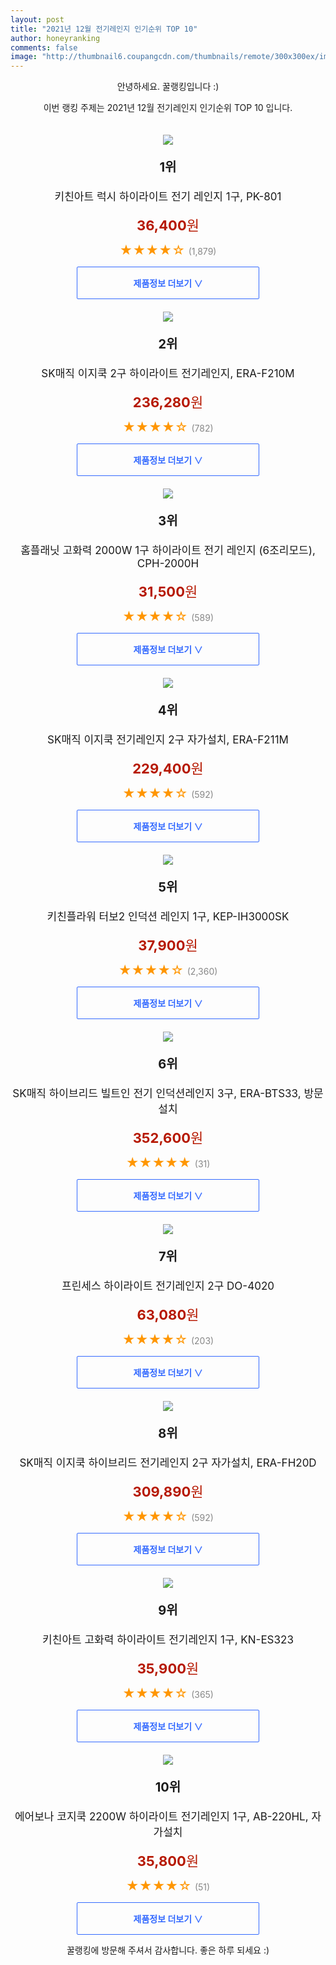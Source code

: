 ```yaml
--- 
layout: post 
title: "2021년 12월 전기레인지 인기순위 TOP 10" 
author: honeyranking 
comments: false 
image: "http://thumbnail6.coupangcdn.com/thumbnails/remote/300x300ex/image/product/image/vendoritem/2019/01/28/3100020417/923ac20b-2dc6-4d0a-a397-1ae9440981aa.jpg" 
--- 
```

<p style="text-align: center;">안녕하세요. 꿀랭킹입니다 :)</p> <p style="text-align: center;">이번 랭킹 주제는 2021년 12월 전기레인지 인기순위 TOP 10 입니다.</p><center><img src="http://thumbnail6.coupangcdn.com/thumbnails/remote/300x300ex/image/product/image/vendoritem/2019/01/28/3100020417/923ac20b-2dc6-4d0a-a397-1ae9440981aa.jpg" style="margin-top:20px" /></center> <p style="text-align: center; font-size: 20px"><b>1위</b></p> <p style="text-align: center; font-size: 17px">키친아트 럭시 하이라이트 전기 레인지 1구, PK-801</p> <p style="text-align: center;"><span style="color: #b61800; font-size: 22px;"><b>36,400</b>원</span></p> <p style="text-align: center;"><span style="color: #ff9600; font-size: 20px;">★★★★☆ </span><span style="color: #878787;">(1,879)</span></p> <center><a href="https://link.coupang.com/a/ijMV9"> <div style="font-size: 14px; display: inline-block; padding: 15px 90px; color: #346aff; border-radius: 2px; border: 1px solid #346aff; cursor: pointer;"><b>제품정보 더보기 &or;</b></div> </a></center><center><img src="http://thumbnail9.coupangcdn.com/thumbnails/remote/300x300ex/image/product/image/vendoritem/2018/03/27/3099280279/d9a1fd6b-35ab-4a9e-a710-8d04ce4d479c.jpg" style="margin-top:20px" /></center> <p style="text-align: center; font-size: 20px"><b>2위</b></p> <p style="text-align: center; font-size: 17px">SK매직 이지쿡 2구 하이라이트 전기레인지, ERA-F210M</p> <p style="text-align: center;"><span style="color: #b61800; font-size: 22px;"><b>236,280</b>원</span></p> <p style="text-align: center;"><span style="color: #ff9600; font-size: 20px;">★★★★☆ </span><span style="color: #878787;">(782)</span></p> <center><a href="https://link.coupang.com/a/ijMWc"> <div style="font-size: 14px; display: inline-block; padding: 15px 90px; color: #346aff; border-radius: 2px; border: 1px solid #346aff; cursor: pointer;"><b>제품정보 더보기 &or;</b></div> </a></center><center><img src="http://thumbnail8.coupangcdn.com/thumbnails/remote/300x300ex/image/retail/images/1009150080411-0ee15a7a-eb96-4a32-bc63-fff0a54ad146.jpg" style="margin-top:20px" /></center> <p style="text-align: center; font-size: 20px"><b>3위</b></p> <p style="text-align: center; font-size: 17px">홈플래닛 고화력 2000W 1구 하이라이트 전기 레인지 (6조리모드), CPH-2000H</p> <p style="text-align: center;"><span style="color: #b61800; font-size: 22px;"><b>31,500</b>원</span></p> <p style="text-align: center;"><span style="color: #ff9600; font-size: 20px;">★★★★☆ </span><span style="color: #878787;">(589)</span></p> <center><a href="https://link.coupang.com/a/ijMWd"> <div style="font-size: 14px; display: inline-block; padding: 15px 90px; color: #346aff; border-radius: 2px; border: 1px solid #346aff; cursor: pointer;"><b>제품정보 더보기 &or;</b></div> </a></center><center><img src="http://thumbnail6.coupangcdn.com/thumbnails/remote/300x300ex/image/product/image/vendoritem/2019/03/05/3099280280/39a7fdfb-81f6-44cb-965e-97720589ff1b.jpg" style="margin-top:20px" /></center> <p style="text-align: center; font-size: 20px"><b>4위</b></p> <p style="text-align: center; font-size: 17px">SK매직 이지쿡 전기레인지 2구 자가설치, ERA-F211M</p> <p style="text-align: center;"><span style="color: #b61800; font-size: 22px;"><b>229,400</b>원</span></p> <p style="text-align: center;"><span style="color: #ff9600; font-size: 20px;">★★★★☆ </span><span style="color: #878787;">(592)</span></p> <center><a href="https://link.coupang.com/a/ijMWh"> <div style="font-size: 14px; display: inline-block; padding: 15px 90px; color: #346aff; border-radius: 2px; border: 1px solid #346aff; cursor: pointer;"><b>제품정보 더보기 &or;</b></div> </a></center><center><img src="http://thumbnail9.coupangcdn.com/thumbnails/remote/300x300ex/image/retail/images/2018/12/19/19/6/bec41e5a-2101-4e09-ba1c-db95320fce6f.jpg" style="margin-top:20px" /></center> <p style="text-align: center; font-size: 20px"><b>5위</b></p> <p style="text-align: center; font-size: 17px">키친플라워 터보2 인덕션 레인지 1구, KEP-IH3000SK</p> <p style="text-align: center;"><span style="color: #b61800; font-size: 22px;"><b>37,900</b>원</span></p> <p style="text-align: center;"><span style="color: #ff9600; font-size: 20px;">★★★★☆ </span><span style="color: #878787;">(2,360)</span></p> <center><a href="https://link.coupang.com/a/ijMWk"> <div style="font-size: 14px; display: inline-block; padding: 15px 90px; color: #346aff; border-radius: 2px; border: 1px solid #346aff; cursor: pointer;"><b>제품정보 더보기 &or;</b></div> </a></center><center><img src="http://thumbnail7.coupangcdn.com/thumbnails/remote/300x300ex/image/retail/images/2021/10/26/10/6/2a0e1d24-c538-4e6f-90f9-94490971b22d.jpg" style="margin-top:20px" /></center> <p style="text-align: center; font-size: 20px"><b>6위</b></p> <p style="text-align: center; font-size: 17px">SK매직 하이브리드 빌트인 전기 인덕션레인지 3구, ERA-BTS33, 방문설치</p> <p style="text-align: center;"><span style="color: #b61800; font-size: 22px;"><b>352,600</b>원</span></p> <p style="text-align: center;"><span style="color: #ff9600; font-size: 20px;">★★★★★ </span><span style="color: #878787;">(31)</span></p> <center><a href="https://link.coupang.com/a/ijMWm"> <div style="font-size: 14px; display: inline-block; padding: 15px 90px; color: #346aff; border-radius: 2px; border: 1px solid #346aff; cursor: pointer;"><b>제품정보 더보기 &or;</b></div> </a></center><center><img src="http://thumbnail8.coupangcdn.com/thumbnails/remote/300x300ex/image/retail/images/2020/03/30/18/3/76d94bc2-b7f2-4cb5-a5f3-69c37ea29d5f.jpg" style="margin-top:20px" /></center> <p style="text-align: center; font-size: 20px"><b>7위</b></p> <p style="text-align: center; font-size: 17px">프린세스 하이라이트 전기레인지 2구 DO-4020</p> <p style="text-align: center;"><span style="color: #b61800; font-size: 22px;"><b>63,080</b>원</span></p> <p style="text-align: center;"><span style="color: #ff9600; font-size: 20px;">★★★★☆ </span><span style="color: #878787;">(203)</span></p> <center><a href="https://link.coupang.com/a/ijMWp"> <div style="font-size: 14px; display: inline-block; padding: 15px 90px; color: #346aff; border-radius: 2px; border: 1px solid #346aff; cursor: pointer;"><b>제품정보 더보기 &or;</b></div> </a></center><center><img src="http://thumbnail10.coupangcdn.com/thumbnails/remote/300x300ex/image/retail/images/256589165051614-a7645014-0aa7-44a3-ab68-bf30971c3c98.png" style="margin-top:20px" /></center> <p style="text-align: center; font-size: 20px"><b>8위</b></p> <p style="text-align: center; font-size: 17px">SK매직 이지쿡 하이브리드 전기레인지 2구 자가설치, ERA-FH20D</p> <p style="text-align: center;"><span style="color: #b61800; font-size: 22px;"><b>309,890</b>원</span></p> <p style="text-align: center;"><span style="color: #ff9600; font-size: 20px;">★★★★☆ </span><span style="color: #878787;">(592)</span></p> <center><a href="https://link.coupang.com/a/ijMWq"> <div style="font-size: 14px; display: inline-block; padding: 15px 90px; color: #346aff; border-radius: 2px; border: 1px solid #346aff; cursor: pointer;"><b>제품정보 더보기 &or;</b></div> </a></center><center><img src="http://thumbnail9.coupangcdn.com/thumbnails/remote/300x300ex/image/retail/images/2020/07/20/17/2/50fbd955-d37b-4259-a409-5b7170927015.jpg" style="margin-top:20px" /></center> <p style="text-align: center; font-size: 20px"><b>9위</b></p> <p style="text-align: center; font-size: 17px">키친아트 고화력 하이라이트 전기레인지 1구, KN-ES323</p> <p style="text-align: center;"><span style="color: #b61800; font-size: 22px;"><b>35,900</b>원</span></p> <p style="text-align: center;"><span style="color: #ff9600; font-size: 20px;">★★★★☆ </span><span style="color: #878787;">(365)</span></p> <center><a href="https://link.coupang.com/a/ijMWt"> <div style="font-size: 14px; display: inline-block; padding: 15px 90px; color: #346aff; border-radius: 2px; border: 1px solid #346aff; cursor: pointer;"><b>제품정보 더보기 &or;</b></div> </a></center><center><img src="http://thumbnail7.coupangcdn.com/thumbnails/remote/300x300ex/image/rs_quotation_api/njqpt2wz/6fb862cfd0ad45e3b22179a98e51e710.jpg" style="margin-top:20px" /></center> <p style="text-align: center; font-size: 20px"><b>10위</b></p> <p style="text-align: center; font-size: 17px">에어보나 코지쿡 2200W 하이라이트 전기레인지 1구, AB-220HL, 자가설치</p> <p style="text-align: center;"><span style="color: #b61800; font-size: 22px;"><b>35,800</b>원</span></p> <p style="text-align: center;"><span style="color: #ff9600; font-size: 20px;">★★★★☆ </span><span style="color: #878787;">(51)</span></p> <center><a href="https://link.coupang.com/a/ijMWw"> <div style="font-size: 14px; display: inline-block; padding: 15px 90px; color: #346aff; border-radius: 2px; border: 1px solid #346aff; cursor: pointer;"><b>제품정보 더보기 &or;</b></div> </a></center> <p style="text-align: center;">꿀랭킹에 방문해 주셔서 감사합니다. 좋은 하루 되세요 :)</p>
